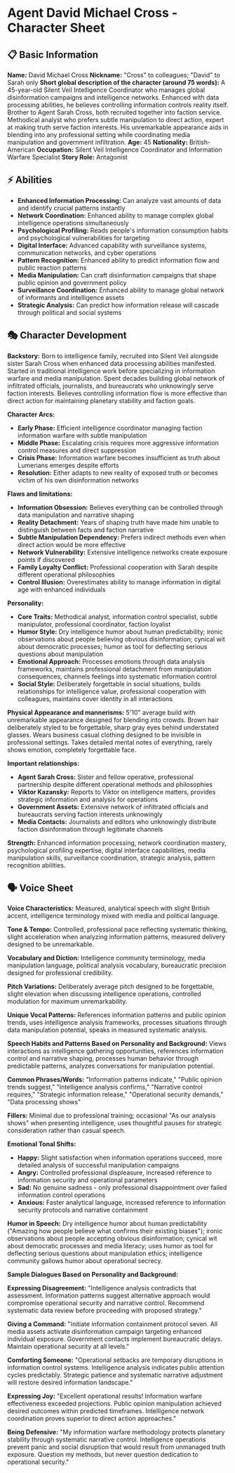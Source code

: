 # Agent David Michael Cross - Character Sheet

## 📋 Basic Information
**Name:** David Michael Cross
**Nickname:** "Cross" to colleagues; "David" to Sarah only
**Short global description of the character (around 75 words):** A 45-year-old Silent Veil Intelligence Coordinator who manages global disinformation campaigns and intelligence networks. Enhanced with data processing abilities, he believes controlling information controls reality itself. Brother to Agent Sarah Cross, both recruited together into faction service. Methodical analyst who prefers subtle manipulation to direct action, expert at making truth serve faction interests. His unremarkable appearance aids in blending into any professional setting while coordinating media manipulation and government infiltration.
**Age:** 45
**Nationality:** British-American
**Occupation:** Silent Veil Intelligence Coordinator and Information Warfare Specialist
**Story Role:** Antagonist

## ⚡ Abilities
- **Enhanced Information Processing:** Can analyze vast amounts of data and identify crucial patterns instantly
- **Network Coordination:** Enhanced ability to manage complex global intelligence operations simultaneously
- **Psychological Profiling:** Reads people's information consumption habits and psychological vulnerabilities for targeting
- **Digital Interface:** Advanced capability with surveillance systems, communication networks, and cyber operations
- **Pattern Recognition:** Enhanced ability to predict information flow and public reaction patterns
- **Media Manipulation:** Can craft disinformation campaigns that shape public opinion and government policy
- **Surveillance Coordination:** Enhanced ability to manage global network of informants and intelligence assets
- **Strategic Analysis:** Can predict how information release will cascade through political and social systems

## 🎭 Character Development
**Backstory:** Born to intelligence family, recruited into Silent Veil alongside sister Sarah Cross when enhanced data processing abilities manifested. Started in traditional intelligence work before specializing in information warfare and media manipulation. Spent decades building global network of infiltrated officials, journalists, and bureaucrats who unknowingly serve faction interests. Believes controlling information flow is more effective than direct action for maintaining planetary stability and faction goals.

**Character Arcs:**
- **Early Phase:** Efficient intelligence coordinator managing faction information warfare with subtle manipulation
- **Middle Phase:** Escalating crisis requires more aggressive information control measures and direct suppression
- **Crisis Phase:** Information warfare becomes insufficient as truth about Lumerians emerges despite efforts
- **Resolution:** Either adapts to new reality of exposed truth or becomes victim of his own disinformation networks

**Flaws and limitations:**
- **Information Obsession:** Believes everything can be controlled through data manipulation and narrative shaping
- **Reality Detachment:** Years of shaping truth have made him unable to distinguish between facts and faction narrative
- **Subtle Manipulation Dependency:** Prefers indirect methods even when direct action would be more effective
- **Network Vulnerability:** Extensive intelligence networks create exposure points if discovered
- **Family Loyalty Conflict:** Professional cooperation with Sarah despite different operational philosophies
- **Control Illusion:** Overestimates ability to manage information in digital age with enhanced individuals

**Personality:**
- **Core Traits:** Methodical analyst, information control specialist, subtle manipulator, professional coordinator, faction loyalist
- **Humor Style:** Dry intelligence humor about human predictability; ironic observations about people believing obvious disinformation; cynical wit about democratic processes; humor as tool for deflecting serious questions about manipulation
- **Emotional Approach:** Processes emotions through data analysis frameworks, maintains professional detachment from manipulation consequences, channels feelings into systematic information control
- **Social Style:** Deliberately forgettable in social situations, builds relationships for intelligence value, professional cooperation with colleagues, maintains cover identity in all interactions

**Physical Appearance and mannerisms:** 5'10" average build with unremarkable appearance designed for blending into crowds. Brown hair deliberately styled to be forgettable, sharp gray eyes behind understated glasses. Wears business casual clothing designed to be invisible in professional settings. Takes detailed mental notes of everything, rarely shows emotion, completely forgettable face.

**Important relationships:**
- **Agent Sarah Cross:** Sister and fellow operative, professional partnership despite different operational methods and philosophies
- **Viktor Kazansky:** Reports to Viktor on intelligence matters, provides strategic information and analysis for operations
- **Government Assets:** Extensive network of infiltrated officials and bureaucrats serving faction interests unknowingly
- **Media Contacts:** Journalists and editors who unknowingly distribute faction disinformation through legitimate channels

**Strength:** Enhanced information processing, network coordination mastery, psychological profiling expertise, digital interface capabilities, media manipulation skills, surveillance coordination, strategic analysis, pattern recognition abilities.

## 🗣️ Voice Sheet
**Voice Characteristics:** Measured, analytical speech with slight British accent, intelligence terminology mixed with media and political language.

**Tone & Tempo:** Controlled, professional pace reflecting systematic thinking, slight acceleration when analyzing information patterns, measured delivery designed to be unremarkable.

**Vocabulary and Diction:** Intelligence community terminology, media manipulation language, political analysis vocabulary, bureaucratic precision designed for professional credibility.

**Pitch Variations:** Deliberately average pitch designed to be forgettable, slight elevation when discussing intelligence operations, controlled modulation for maximum unremarkability.

**Unique Vocal Patterns:** References information patterns and public opinion trends, uses intelligence analysis frameworks, processes situations through data manipulation potential, speaks in measured systematic analysis.

**Speech Habits and Patterns Based on Personality and Background:** Views interactions as intelligence gathering opportunities, references information control and narrative shaping, processes human behavior through predictable patterns, analyzes conversations for manipulation potential.

**Common Phrases/Words:** "Information patterns indicate," "Public opinion trends suggest," "Intelligence analysis confirms," "Narrative control requires," "Strategic information release," "Operational security demands," "Data processing shows"

**Fillers:** Minimal due to professional training; occasional "As our analysis shows" when presenting intelligence, uses thoughtful pauses for strategic consideration rather than casual speech.

**Emotional Tonal Shifts:**
- **Happy:** Slight satisfaction when information operations succeed, more detailed analysis of successful manipulation campaigns
- **Angry:** Controlled professional displeasure, increased reference to information security and operational parameters
- **Sad:** No genuine sadness - only professional disappointment over failed information control operations
- **Anxious:** Faster analytical language, increased reference to information security protocols and narrative containment

**Humor in Speech:** Dry intelligence humor about human predictability ("Amazing how people believe what confirms their existing biases"); ironic observations about people accepting obvious disinformation; cynical wit about democratic processes and media literacy; uses humor as tool for deflecting serious questions about manipulation ethics; intelligence community gallows humor about operational secrecy.

**Sample Dialogues Based on Personality and Background:**

**Expressing Disagreement:** "Intelligence analysis contradicts that assessment. Information patterns suggest alternative approach would compromise operational security and narrative control. Recommend systematic data review before proceeding with proposed strategy."

**Giving a Command:** "Initiate information containment protocol seven. All media assets activate disinformation campaign targeting enhanced individual exposure. Government contacts implement bureaucratic delays. Maintain operational security at all levels."

**Comforting Someone:** "Operational setbacks are temporary disruptions in information control systems. Intelligence analysis indicates public attention cycles predictably. Strategic patience and systematic narrative adjustment will restore desired information landscape."

**Expressing Joy:** "Excellent operational results! Information warfare effectiveness exceeded projections. Public opinion manipulation achieved desired outcomes within predicted timeframes. Intelligence network coordination proves superior to direct action approaches."

**Being Defensive:** "My information warfare methodology protects planetary stability through systematic narrative control. Intelligence operations prevent panic and social disruption that would result from unmanaged truth exposure. Question my methods, but never question dedication to operational security."